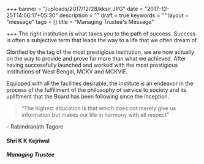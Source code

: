+++
banner = "/uploads/2017/12/28/kksir.JPG"
date = "2017-12-25T14:06:17+05:30"
description = ""
draft = true
keywords = ""
layout = "message"
tags = []
title = "Managing Trustee's Message"

+++
The right institution is what takes you to the path of success. Success is often a subjective term that leads the way to a life that we often dream of.

Glorified by the tag of the most prestigious institution, we are now actually on the way to provide and prove far more than what we achieved. After having successfully launched and worked with the most prestigious institutions of West Bengal, MCKV and MCKVIE.

Equipped with all the facilities desirable, the institute is an endeavor in the process of the fulfillment of the philosophy of service to society and its upliftment that the Board has been following since the inception.

> “The highest education is that which does not merely give us information but makes our life in harmony with all respect”

– Rabindranath Tagore

#### Shri K K Kejriwal

##### Managing Trustee